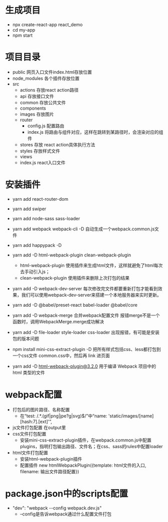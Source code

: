 # 生成项目
- npx create-react-app react_demo
- cd my-app
- npm start

# 项目目录
- public 网页入口文件index.html存放位置
- node_modules 各个插件存放位置
- src
  - actions 存放react action路径
  - api 存放接口文件
  - common 存放公共文件
  - components
  - images 存放图片
  - router
    - config.js 配置路由
    - index.js  将路由与组件对应，这样在跳转到某路径时，会渲染对应的组件
  - stores 存放 react action具体执行方法
  - styles 存放样式文件
  - views
  - index.js react入口文件

# 安装插件
- yarn add react-router-dom
- yarn add swiper
- yarn add node-sass sass-loader
- yarn add webpack webpack-cli -D  自动生成一个webpack.common.js文件
- yarn add happypack -D
- yarn add -D html-webpack-plugin clean-webpack-plugin 
  - html-webpack-plugin 使用插件来生成html文件，这样就避免了html每次去手动引入js；
  - clean-webpack-plugin 使用插件来删除上次打包的结果

- yarn add -D webpack-dev-server 每次修改完文件都要重新打包才能看到效果，我们可以使用webpack-dev-server来搭建一个本地服务器来实时更新。
- yarn add -D @babel/preset-react babel-loader @babel/core
- yarn add -D webpack-merge 合并webpack配置文件  报错merge不是一个函数时，调用WebpackMerge.merge成功解决
- yarn add -D file-loader style-loader css-loader  出现报错，有可能是安装包的版本问题
- npm install mini-css-extract-plugin -D 把所有样式包括css、less都打包到一个css文件 common.css中，然后再 link 进页面
- yarn add -D html-webpack-plugin@3.2.0  用于编译 Webpack 项目中的 html 类型的文件

# webpack配置
- 打包后的图片路径、名称配置
  - 在“test: /.*\.(gif|png|jpe?g|svg)$/”中“name: 'static/images/[name][hash:7].[ext]'”,
- js文件打包配置  在output里
- css文件打包配置
  - 安装mini-css-extract-plugin插件，在webpack.common.js中配置plugins，指明打包输出路径、文件名；在css、sass的rules中配置loader
- html文件打包配置 
  - 安装html-webpack-plugin插件 
  - 配置插件 new htmlWebpackPlugin({template: html文件的入口, filename: 输出文件路径配置})

# package.json中的scripts配置
- "dev": "webpack --config webpack.dev.js"
  - –config是告诉webpack通过什么配置文件打包